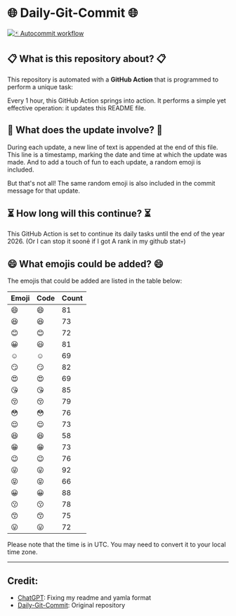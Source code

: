 # 🌐 Daily-Git-Commit 🌐

[![🃏 Autocommit workflow](https://github.com/kleqing/git-auto-commit/actions/workflows/main.yaml/badge.svg?event=check_run)](https://github.com/kleqing/git-auto-commit/actions/workflows/main.yaml)

## 📋 What is this repository about? 📋

This repository is automated with a **GitHub Action** that is programmed to perform a unique task:

Every 1 hour, this GitHub Action springs into action. It performs a simple yet effective operation: it updates this README file.

## 🔄 What does the update involve? 🔄

During each update, a new line of text is appended at the end of this file. This line is a timestamp, marking the date and time at which the update was made. And to add a touch of fun to each update, a random emoji is included.

But that's not all! The same random emoji is also included in the commit message for that update.

## ⏳ How long will this continue? ⏳

This GitHub Action is set to continue its daily tasks until the end of the year 2026. (Or I can stop it soonẻ if I got A rank in my github stat💀)

## 😄 What emojis could be added? 😄

The emojis that could be added are listed in the table below:

| Emoji | Code | Count |
| --- | --- | --- |
| 😄 | :smile: | 81 |
| 😆 | :laughing: | 73 |
| 😊 | :blush: | 72 |
| 😀 | :smiley: | 81 |
| ☺️ | :relaxed: | 69 |
| 😏 | :smirk: | 82 |
| 😍 | :heart_eyes: | 69 |
| 😘 | :kissing_heart: | 85 |
| 😚 | :kissing_closed_eyes: | 79 |
| 😳 | :flushed: | 76 |
| 😌 | :relieved: | 73 |
| 😆 | :satisfied: | 58 |
| 😁 | :grin: | 73 |
| 😉 | :wink: | 76 |
| 😜 | :stuck_out_tongue_winking_eye: | 92 |
| 😝 | :stuck_out_tongue_closed_eyes: | 66 |
| 😀 | :grinning: | 88 |
| 😗 | :kissing: | 78 |
| 😙 | :kissing_smiling_eyes: | 75 |
| 😛 | :stuck_out_tongue: | 72 |

Please note that the time is in UTC. You may need to convert it to your local time zone.

---

## Credit:

- [ChatGPT](chatgpt.com): Fixing my readme and yamla format
- [Daily-Git-Commit](https://github.com/diegomarty/daily-git-commit): Original repository


